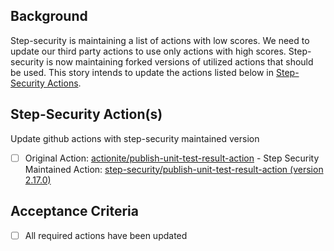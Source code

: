 ## Background

Step-security is maintaining a list of actions with low scores. We need to update our third party actions to use
only actions with high scores. Step-security is now maintaining forked versions of utilized actions that should
be used. This story intends to update the actions listed below in [Step-Security Actions](#step-security-actions).

## Step-Security Action(s)

Update github actions with step-security maintained version

- [ ] Original Action: [actionite/publish-unit-test-result-action](https://github.com/actionite/publish-unit-test-result-action) - Step Security Maintained Action: [step-security/publish-unit-test-result-action (version 2.17.0)](https://github.com/step-security/publish-unit-test-result-action/commit/4519d7c9f71dd765f8bbb98626268780f23bab28)


## Acceptance Criteria

- [ ] All required actions have been updated
